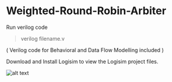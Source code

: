 # Weighted-Round-Robin-Arbiter

Run verilog code

> verilog filename.v

( Verilog code for Behavioral and Data Flow Modelling included )

Download and Install Logisim to view the Logisim project files.

![alt text](https://image.ibb.co/hvr2iS/Screenshot_from_2018_03_10_16_39_41.png)
